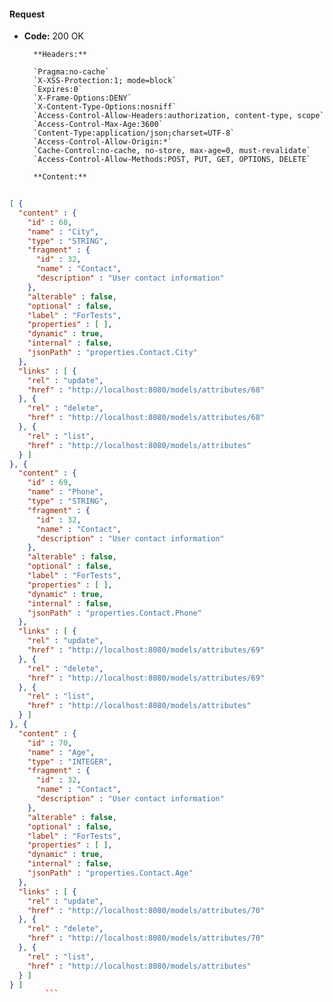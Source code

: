 #### Request

* **Code:** 200 OK

        **Headers:**

        `Pragma:no-cache`
        `X-XSS-Protection:1; mode=block`
        `Expires:0`
        `X-Frame-Options:DENY`
        `X-Content-Type-Options:nosniff`
        `Access-Control-Allow-Headers:authorization, content-type, scope`
        `Access-Control-Max-Age:3600`
        `Content-Type:application/json;charset=UTF-8`
        `Access-Control-Allow-Origin:*`
        `Cache-Control:no-cache, no-store, max-age=0, must-revalidate`
        `Access-Control-Allow-Methods:POST, PUT, GET, OPTIONS, DELETE`

        **Content:**

```json
    
[ {
  "content" : {
    "id" : 68,
    "name" : "City",
    "type" : "STRING",
    "fragment" : {
      "id" : 32,
      "name" : "Contact",
      "description" : "User contact information"
    },
    "alterable" : false,
    "optional" : false,
    "label" : "ForTests",
    "properties" : [ ],
    "dynamic" : true,
    "internal" : false,
    "jsonPath" : "properties.Contact.City"
  },
  "links" : [ {
    "rel" : "update",
    "href" : "http://localhost:8080/models/attributes/68"
  }, {
    "rel" : "delete",
    "href" : "http://localhost:8080/models/attributes/68"
  }, {
    "rel" : "list",
    "href" : "http://localhost:8080/models/attributes"
  } ]
}, {
  "content" : {
    "id" : 69,
    "name" : "Phone",
    "type" : "STRING",
    "fragment" : {
      "id" : 32,
      "name" : "Contact",
      "description" : "User contact information"
    },
    "alterable" : false,
    "optional" : false,
    "label" : "ForTests",
    "properties" : [ ],
    "dynamic" : true,
    "internal" : false,
    "jsonPath" : "properties.Contact.Phone"
  },
  "links" : [ {
    "rel" : "update",
    "href" : "http://localhost:8080/models/attributes/69"
  }, {
    "rel" : "delete",
    "href" : "http://localhost:8080/models/attributes/69"
  }, {
    "rel" : "list",
    "href" : "http://localhost:8080/models/attributes"
  } ]
}, {
  "content" : {
    "id" : 70,
    "name" : "Age",
    "type" : "INTEGER",
    "fragment" : {
      "id" : 32,
      "name" : "Contact",
      "description" : "User contact information"
    },
    "alterable" : false,
    "optional" : false,
    "label" : "ForTests",
    "properties" : [ ],
    "dynamic" : true,
    "internal" : false,
    "jsonPath" : "properties.Contact.Age"
  },
  "links" : [ {
    "rel" : "update",
    "href" : "http://localhost:8080/models/attributes/70"
  }, {
    "rel" : "delete",
    "href" : "http://localhost:8080/models/attributes/70"
  }, {
    "rel" : "list",
    "href" : "http://localhost:8080/models/attributes"
  } ]
} ]
        ```

